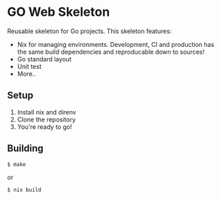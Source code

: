 GO Web Skeleton
===

Reusable skeleton for Go projects. This skeleton features:
* Nix for managing environments. Development, CI and production has the same build dependencies and reproducable down to sources!
* Go standard layout
* Unit test
* More..

## Setup

1. Install nix and direnv
2. Clone the repository
3. You're ready to go!

## Building

```bash
$ make
```

or 

```
$ nix build
```


